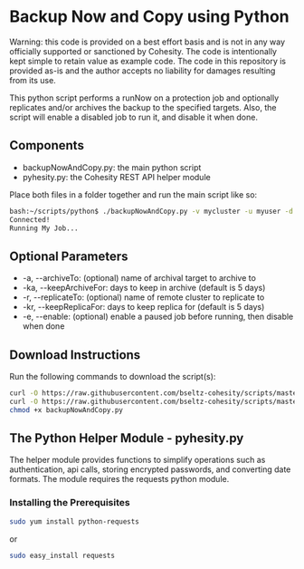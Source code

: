 # Backup Now and Copy using Python

Warning: this code is provided on a best effort basis and is not in any way officially supported or sanctioned by Cohesity. The code is intentionally kept simple to retain value as example code. The code in this repository is provided as-is and the author accepts no liability for damages resulting from its use.

This python script performs a runNow on a protection job and optionally replicates and/or archives the backup to the specified targets. Also, the script will enable a disabled job to run it, and disable it when done.

## Components

* backupNowAndCopy.py: the main python script
* pyhesity.py: the Cohesity REST API helper module

Place both files in a folder together and run the main script like so:

```bash
bash:~/scripts/python$ ./backupNowAndCopy.py -v mycluster -u myuser -d mydomain.net -j "My Job"
Connected!
Running My Job...
```

## Optional Parameters

* -a,  --archiveTo: (optional) name of archival target to archive to
* -ka, --keepArchiveFor: days to keep in archive (default is 5 days)
* -r,  --replicateTo: (optional) name of remote cluster to replicate to
* -kr, --keepReplicaFor: days to keep replica for (default is 5 days)
* -e,  --enable: (optional) enable a paused job before running, then disable when done

## Download Instructions

Run the following commands to download the script(s):

```bash
curl -O https://raw.githubusercontent.com/bseltz-cohesity/scripts/master/python/backupNowAndCopy/backupNowAndCopy.py
curl -O https://raw.githubusercontent.com/bseltz-cohesity/scripts/master/python/backupNowAndCopy/pyhesity.py
chmod +x backupNowAndCopy.py
```

## The Python Helper Module - pyhesity.py

The helper module provides functions to simplify operations such as authentication, api calls, storing encrypted passwords, and converting date formats. The module requires the requests python module.

### Installing the Prerequisites

```bash
sudo yum install python-requests
```

or

```bash
sudo easy_install requests
```
